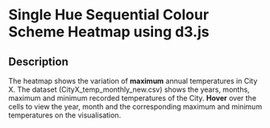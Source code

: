 # Single Hue Sequential Colour Scheme Heatmap using d3.js

## Description

The heatmap shows the variation of **maximum** annual temperatures in City X. The dataset (CityX_temp_monthly_new.csv) shows the years, months, maximum and minimum recorded temperatures of the City. **Hover** over the cells to view the year, month and the corresponding maximum and minimum temperatures on the visualisation.
